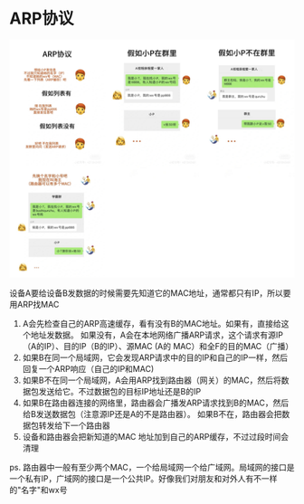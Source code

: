 # ARP协议

![arp](../Assets/Network/arp.jpg)

设备A要给设备B发数据的时候需要先知道它的MAC地址，通常都只有IP，所以要用ARP找MAC

1. A会先检查自己的ARP高速缓存，看有没有B的MAC地址。如果有，直接给这个地址发数据。
如果没有，A会在本地网络广播ARP请求，这个请求有源IP（A的IP）、目的IP（B的IP）、源MAC (A的
MAC）和全F的目的MAC（广播）
2. 如果B在同一个局域网，它会发现ARP请求中的目的IP和自己的IP一样，然后回复一个ARP响应（自己的IP和MAC)
3. 如果B不在同一个局域网，A会用ARP找到路由器（网关）的MAC，然后将数据包发送给它。不过数据包的目标IP地址还是B的IP
4. 如果B在路由器连接的网络里，路由器会广播发ARP请求找到B的MAC，然后给B发送数据包（注意源IP还是A的不是路由器）。
如果B不在，路由器会把数据包转发给下一个路由器
5. 设备和路由器会把新知道的MAC 地址加到自己的ARP缓存，不过过段时间会清理
   
ps. 路由器中一般有至少两个MAC，一个给局域网一个给广域网。局域网的接口是一个私有IP，广域网的接口是一个公共IP。好像我们对朋友和对外人有不一样的"名字"和wx号
